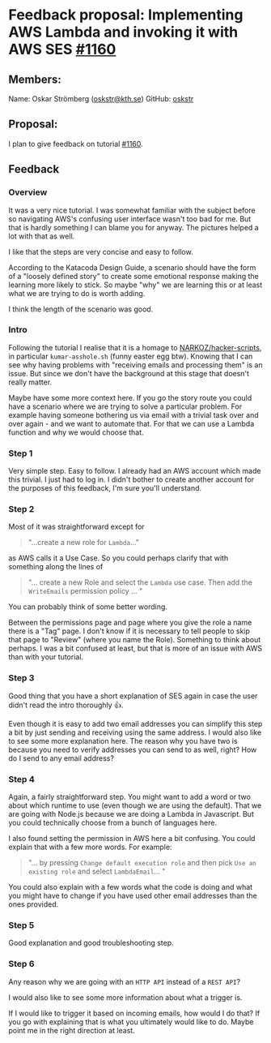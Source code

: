 # Feedback proposal: Implementing AWS Lambda and invoking it with AWS SES [#1160](https://github.com/KTH/devops-course/pull/1160)

## Members:

Name: Oskar Strömberg (oskstr@kth.se)
GitHub: [oskstr](https://github.com/oskstr)

## Proposal:

I plan to give feedback on tutorial [#1160](https://github.com/KTH/devops-course/pull/1160).

## Feedback

### Overview
It was a very nice tutorial. I was somewhat familiar with the subject before so navigating AWS's confusing user interface wasn't too bad for me. But that is hardly something I can blame you for anyway. The pictures helped a lot with that as well.

I like that the steps are very concise and easy to follow. 

According to the Katacoda Design Guide, a scenario should have the form of a "loosely defined story" to create some emotional response making the learning more likely to stick. So maybe "why" we are learning this or at least what we are trying to do is worth adding.

I think the length of the scenario was good.

### Intro
Following the tutorial I realise that it is a homage to [NARKOZ/hacker-scripts](https://github.com/NARKOZ/hacker-scripts), in particular `kumar-asshole.sh` (funny easter egg btw). Knowing that I can see why having problems with "receiving emails and processing them" is an issue. But since we don't have the background at this stage that doesn't really matter.

Maybe have some more context here. If you go the story route you could have a scenario where we are trying to solve a particular problem. For example having someone bothering us via email with a trivial task over and over again - and we want to automate that. For that we can use a Lambda function and why we would choose that.

### Step 1
Very simple step. Easy to follow. I already had an AWS account which made this trivial. I just had to log in. I didn't bother to create another account for the purposes of this feedback, I'm sure you'll understand.

### Step 2
Most of it was straightforward except for 
> "...create a new role for `Lambda`..." 

as AWS calls it a Use Case. So you could perhaps clarify that with something along the lines of 

> "... create a new Role and select the `Lambda` use case. Then add the `WriteEmails` permission policy ... " 

You can probably think of some better wording. 

Between the permissions page and page where you give the role a name there is a "Tag" page. I don't know if it is necessary to tell people to skip that page to "Review" (where you name the Role). Something to think about perhaps. I was a bit confused at least, but that is more of an issue with AWS than with your tutorial.

### Step 3
Good thing that you have a short explanation of SES again in case the user didn't read the intro thoroughly :+1:. 

Even though it is easy to add two email addresses you can simplify this step a bit by just sending and receiving using the same address. I would also like to see some more explanation here. The reason why you have two is because you need to verify addresses you can send to as well, right? How do I send to any email address?

### Step 4
Again, a fairly straightforward step. You might want to add a word or two about which runtime to use (even though we are using the default). That we are going with Node.js because we are doing a Lambda in Javascript. But you could technically choose from a bunch of languages here.

I also found setting the permission in AWS here a bit confusing. You could explain that with a few more words. For example:

> "... by pressing `Change default execution role` and then pick `Use an existing role` and select `LambdaEmail`... "

You could also explain with a few words what the code is doing and what you might have to change if you have used other email addresses than the ones provided.

### Step 5
Good explanation and good troubleshooting step. 

### Step 6
Any reason why we are going with an `HTTP API` instead of a `REST API`?

I would also like to see some more information about what a trigger is. 

If I would like to trigger it based on incoming emails, how would I do that? If you go with explaining that is what you ultimately would like to do. Maybe point me in the right direction at least.
